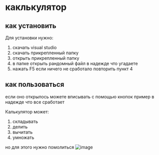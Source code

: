 # каклькулятор
## как установить
Для установки нужно:
1. скачать visual studio
2. скачать прикрепленный папку
3. открыть прикрепленный папку
4. в папке открыть рандомный файл в надежде что угадаете
5. нажать F5 если ничего не сработало повторить пункт 4
## как пользоваться
если оно открылось можете вписывать с помощью кнопок пример в надежде что все сработает

Калькулятор может:
1. складывать
2. делить
3. вычитать
4. умножать

но для этого нужно помолиться
![image](https://user-images.githubusercontent.com/96312456/157652611-b62285a2-2293-4aa2-8e60-748f0a7ee56e.png)
